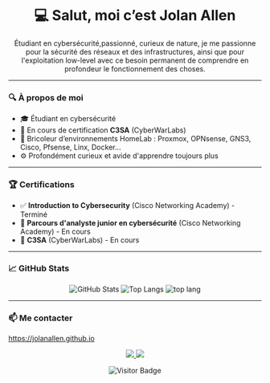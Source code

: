 <h1 align="center">💻 Salut, moi c’est Jolan Allen</h1>

<p align="center">
  Étudiant en cybersécurité,passionné, curieux de nature, je me passionne pour la sécurité des réseaux et des infrastructures, ainsi que pour l'exploitation low-level avec ce besoin permanent de comprendre en profondeur le fonctionnement des choses.
</p>


---

### 🔍 À propos de moi

- 🎓 Étudiant en cybersécurité
- 🔐 En cours de certification **C3SA** (CyberWarLabs)
- 🧰 Bricoleur d’environnements HomeLab : Proxmox, OPNsense, GNS3, Cisco, Pfsense, Linx, Docker...
- ⚙️ Profondément curieux et avide d'apprendre toujours plus
---

### 🏆 Certifications

- ✅ **Introduction to Cybersecurity** (Cisco Networking Academy) - Terminé
- 🔄 **Parcours d'analyste junior en cybersécurité** (Cisco Networking Academy) - En cours
- 🔄 **C3SA** (CyberWarLabs) - En cours
---

### 📈 GitHub Stats

<p align="center">
  <img src="https://github-readme-stats.vercel.app/api?username=JolanAllen&show_icons=true&theme=radical" alt="GitHub Stats" />
  <img src="https://github-readme-stats.vercel.app/api/top-langs/?username=JolanAllen&layout=compact&theme=radical" alt="Top Langs" />
  <img src=https://github-readme-stats.vercel.app/api/top-langs/?username=JolanAllen&hide_progress=true alt="top lang"/>
  
</p>

---

### 📫 Me contacter  
<a href="https://jolanallen.github.io">https://jolanallen.github.io</a>

<p align="center">
  <a href="mailto:jolanallen34@gmail.com">
    <img src="https://img.shields.io/badge/email-D14836?style=for-the-badge&logo=gmail&logoColor=white"/>
  </a>
  <a href="https://discord.com/users/1280871895259938931">
    <img src="https://img.shields.io/badge/Discord-5865F2?style=for-the-badge&logo=discord&logoColor=white"/>
  </a>
</p>



<p align="center">
  <img src="https://visitor-badge.laobi.icu/badge?page_id=JolanAllen" alt="Visitor Badge" />
</p>

